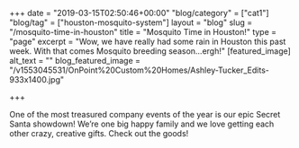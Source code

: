 +++
date = "2019-03-15T02:50:46+00:00"
"blog/category" = ["cat1"]
"blog/tag" = ["houston-mosquito-system"]
layout = "blog"
slug = "/mosquito-time-in-houston"
title = "Mosquito Time in Houston!"
type = "page"
excerpt = "Wow, we have really had some rain in Houston this past week. With that comes Mosquito breeding season…ergh!"
[featured_image]
alt_text = ""
blog_featured_image = "/v1553045531/OnPoint%20Custom%20Homes/Ashley-Tucker_Edits-933x1400.jpg"

+++

One of the most treasured company events of the year is our epic Secret Santa showdown! We’re one big happy family and we love getting each other crazy, creative gifts. Check out the goods!